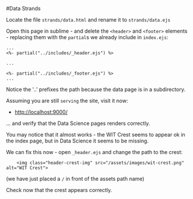 #Data Strands

Locate the file `strands/data.html` and rename it to `strands/data.ejs`

Open this page in sublime - and delete the `<header>` and `<footer>` elements - replacing them with the `partial`s we already include in `index.ejs`:

~~~
...
<%- partial("../includes/_header.ejs") %>

...

<%- partial("../includes/_footer.ejs") %>
...
~~~

Notice the '..' prefixes the path because the data page is in a subdirectory.

Assuming you are still `serving` the site, visit it now:

- <http://localhost:9000/>

... and verify that the Data Science pages renders correctly.

You may notice that it almost works - the WIT Crest seems to appear ok in the index page, but in Data Science it seems to be missing.

We can fix this now - open `_header.ejs` and change the path to the crest:

~~~
    <img class="header-crest-img" src="/assets/images/wit-crest.png" alt="WIT Crest">
~~~

(we have just placed a `/` in front of the assets path name)

Check now that the crest appears correctly.
